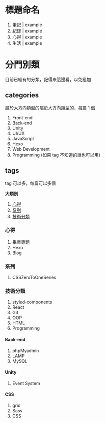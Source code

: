 
# 標題命名
1. 筆記 | example
2. 紀錄 | example
3. 心得 | example
4. 生活 | example



# 分門別類
目前已經有的分類，記得來這邊看，以免亂加

## categories
屬於大方向類型的屬於大方向類型的，每篇 1 個

1. Front-end
2. Back-end 
3. Unity
4. UI/UX
5. JavaScript 
6. Hexo
7. Web Development
8. Programming (如果 tag 不知道的話也可以用)


## tags
tag 可以多，每篇可以多個　　

**大類別**
1. [心得](#心得)
2. [系列](#系列)
3. [技術分類](#技術分類)


### 心得
1. 畢業專題
2. Hexo
3. Blog


### 系列
1. CSSZeroToOneSeries  

### 技術分類
1. styled-components 
2. React 
3. Git
4. OOP
5. HTML 
6. Programming

#### Back-end
1. phpMyadmin
2. LAMP 
3. MySQL

#### Unity
1. Event System 


#### CSS
1. grid 
2. Sass 
3. CSS


